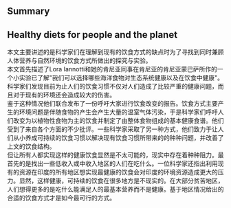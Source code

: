 ## Summary

Healthy diets for people and the planet
---
本文主要讲述的是科学家们在理解到现有的饮食方式的缺点时为了寻找到同时兼顾人体营养与自然环境的饮食方式所做出的探究与实验。  
本文首先描述了Lora Iannotti和她的肯尼亚同事在肯尼亚的肯尼亚蒙巴萨所作的一个小实验已了解"我们可以选择哪些海洋食物对生态系统健康以及在饮食中健康"。科学家们发现目前为止人们的饮食习惯不仅对人们造成了比较严重的健康问题，而且对于现有的环境还会造成较大的伤害。  
鉴于这种情况他们联合发布了一份呼吁大家进行饮食改变的报告。饮食方式主要产生的环境问题是伴随食物的产生会产生大量的温室气体污染，于是科学家们呼吁人们改变为以植物性食物为主的饮食并制定了由整体食物组成的基本健康食谱。他们受到了来自各个方面的不少批评。一些科学家采取了另一种方式，他们致力于让人们从小养成可持续的饮食习惯以解决现有饮食习惯所带来的的种种问题，并改善了上文的饮食结构。  
但让所有人都实现这样的健康饮食显然是不太可能的，现实中存在着种种阻力。最首先的是找出一些低收入或中收入地区的人们在吃什么。一位科学家还指出利用现有的资源在印度的所有地区想实现最健康的饮食会对印度的环境资源造成更大的压力。显然，这样健康，可持续的饮食在很多地方是不现实的。在大部分贫苦地区，人们想得更多的是吃什么能满足人的最基本营养而不是健康。基于地区情况给出的合适的饮食方式才是如今最可行的方式。

<!-- This paper focuses on the investigations and experiments that scientists have conducted to understand the shortcomings of existing diets in order to find a diet that takes into account both human nutrition and the natural environment.
The paper begins by describing a small experiment conducted by Lora Iannotti and her Kenyan colleagues in Mombasa, Kenya, to understand "what marine food choices we can make for ecosystem health and health in our diet". The scientists found that people's dietary habits so far have not only caused more serious health problems for people, but also caused more harm to the existing environment.
In view of this situation, they jointly published a report calling for dietary changes. The main environmental problem associated with the diet is the amount of greenhouse gas pollution that accompanies food production, so the scientists called on people to change to a plant-based diet and developed a basic healthy recipe consisting of whole foods. They have received a lot of criticism from various quarters. Some scientists have taken a different approach, working on sustainable eating habits from an early age to address the problems associated with existing diets, and improving the structure of the diet above.
But it is clearly impossible for everyone to achieve such a healthy diet, and there is real resistance. The first thing is to find out what people are eating in some low- or middle-income areas. One scientist also pointed out that trying to achieve the healthiest diet in all regions of India with the available resources would put more pressure on India's environmental resources. Clearly, such a healthy, sustainable diet is unrealistic in many places. In most poor areas, people think more about what they can eat to meet their basic nutritional needs than about health. An appropriate diet based on regional conditions is the most feasible approach today. -->
